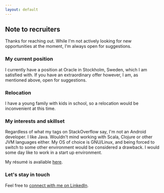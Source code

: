 ```yaml
---
layout: default
---
```


## Note to recruiters
Thanks for reaching out. While I'm not actively looking for new opportunities at the moment, I'm always open for suggestions.

### My current position
I currently have a position at Oracle in Stockholm, Sweden, which I am satisfied with. If you have an extraordinary offer however, I am, as mentioned above, open for suggestions.

### Relocation
I have a young family with kids in school, so a relocation would be inconvenient at this time.

### My interests and skillset
Regardless of what my tags on StackOverflow say, I'm not an Android developer. I like Java. Wouldn't mind working with Scala, Clojure or other JVM languages either. My OS of choice is GNU/Linux, and being forced to switch to some other environment would be considered a drawback. I would some day like to work in a start up environment.

My r&eacute;sum&eacute; is avaliable <a href="resume.pdf">here</a>.

### Let's stay in touch
Feel free to <a href="https://www.linkedin.com/in/andreaslundblad">connect with me on LinkedIn</a>.


